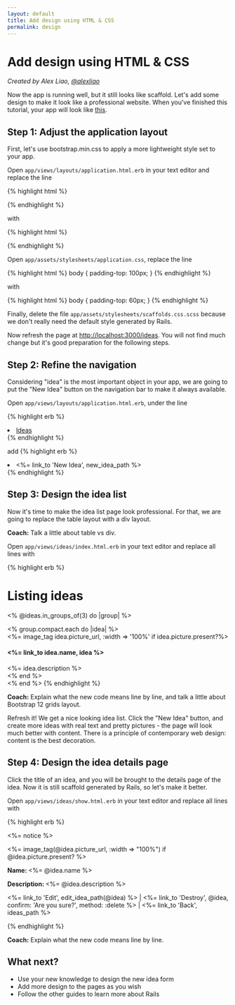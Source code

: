 ```yaml
---
layout: default
title: Add design using HTML & CSS
permalink: design
---
```


# Add design using HTML & CSS

*Created by Alex Liao, [@alexliao](http://bannka.com/alex)*

Now the app is running well, but it still looks like scaffold. Let's add some design to make it look like a professional website. When you've finished this tutorial, your app will look like [this](http://railsgirlsapp.herokuapp.com/ideas).

## Step 1: Adjust the application layout

First, let's use bootstrap.min.css to apply a more lightweight style set to your app. 

Open `app/views/layouts/application.html.erb` in your text editor and replace the line

{% highlight html %}
<link rel="stylesheet" href="http://railsgirls.com/assets/bootstrap.css">
{% endhighlight %}

with

{% highlight html %}
<link rel="stylesheet" href="http://netdna.bootstrapcdn.com/twitter-bootstrap/2.3.2/css/bootstrap.min.css">
{% endhighlight %}

Open `app/assets/stylesheets/application.css`, replace the line

{% highlight html %}
body { padding-top: 100px; }
{% endhighlight %}

with

{% highlight html %}
body { padding-top: 60px; }
{% endhighlight %}

Finally, delete the file `app/assets/stylesheets/scaffolds.css.scss` because we don't really need the default style generated by Rails. 

Now refresh the page at [http://localhost:3000/ideas](http://localhost:3000/ideas). You will not find much change but it's good preparation for the following steps.

## Step 2: Refine the navigation

Considering "idea" is the most important object in your app, we are going to put the "New Idea" button on the navigation bar to make it always available.

Open `app/views/layouts/application.html.erb`, under the line

{% highlight erb %}
<li class="active"><a href="/ideas">Ideas</a></li>
{% endhighlight %}

add
{% highlight erb %}
<li ><%= link_to 'New Idea', new_idea_path %></li>
{% endhighlight %}

## Step 3: Design the idea list

Now it's time to make the idea list page look professional. For that, we are going to replace the table layout with a div layout.

**Coach:** Talk a little about table vs div.

Open `app/views/ideas/index.html.erb` in your text editor and replace all lines with

{% highlight erb %}
<h1>Listing ideas</h1>

<% @ideas.in_groups_of(3) do |group| %>
  <div class="row">
    <% group.compact.each do |idea| %>
      <div class="span4">
        <%= image_tag idea.picture_url, :width => '100%' if idea.picture.present?%>
        <h4><%= link_to idea.name, idea %></h4>
        <%= idea.description %>
      </div>
    <% end %>
  </div>
<% end %>
{% endhighlight %}

**Coach:** Explain what the new code means line by line, and talk a little about Bootstrap 12 grids layout.

Refresh it! We get a nice looking idea list. Click the "New Idea" button, and create more ideas with real text and pretty pictures - the page will look much better with content. There is a principle of contemporary web design: content is the best decoration. 

## Step 4: Design the idea details page

Click the title of an idea, and you will be brought to the details page of the idea. Now it is still scaffold generated by Rails, so let's make it better.

Open `app/views/ideas/show.html.erb` in your text editor and replace all lines with

{% highlight erb %}
<p id="notice"><%= notice %></p>

<div class="row">
  <div class="span9">
    <%= image_tag(@idea.picture_url, :width => "100%") if @idea.picture.present? %>
  </div>

  <div class="span3">
    <p><b>Name: </b><%= @idea.name %></p>
    <p><b>Description: </b><%= @idea.description %></p>
    <p>
      <%= link_to 'Edit', edit_idea_path(@idea) %> |
      <%= link_to 'Destroy', @idea, confirm: 'Are you sure?', method: :delete %> |
      <%= link_to 'Back', ideas_path %>
    </p>
  </div>
</div>
{% endhighlight %}


**Coach:** Explain what the new code means line by line.

## What next?

* Use your new knowledge to design the new idea form
* Add more design to the pages as you wish
* Follow the other guides to learn more about Rails

